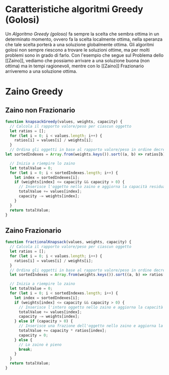 # Caratteristiche algoritmi Greedy (Golosi)

Un *Algoritmo Greedy (goloso)* fa sempre la scelta che sembra ottima in un determinato momento, ovvero fa la scelta localmente ottima, nella speranza che tale scelta porterà a una soluzione globalmente ottima. Gli algoritmi golosi non sempre riescono a trovare le soluzioni ottime, ma per molti problemi sono in grado di farlo. Con l'esempio che segue sul Problema dello [[Zaino]], vediamo che possiamo arrivare a una soluzione buona (non ottima) ma in tempi ragionevoli, mentre con lo [[Zaino]] Frazionario arriveremo a una soluzione ottima.

# Zaino Greedy

## Zaino non Frazionario

```js
function knapsackGreedy(values, weights, capacity) {
  // Calcola il rapporto valore/peso per ciascun oggetto
  let ratios = [];
  for (let i = 0; i < values.length; i++) {
    ratios[i] = values[i] / weights[i];
  }
  // Ordina gli oggetti in base al rapporto valore/peso in ordine decrescente
let sortedIndexes = Array.from(weights.keys()).sort((a, b) => ratios[b] - ratios[a]);

  // Inizia a riempire lo zaino
  let totalValue = 0;
  for (let i = 0; i < sortedIndexes.length; i++) {
    let index = sortedIndexes[i];
    if (weights[index] <= capacity && capacity > 0) {
      // Inserisce l'oggetto nello zaino e aggiorna la capacità residua
      totalValue += values[index];
      capacity -= weights[index];
    }
  }
  return totalValue;
}
```

## Zaino Frazionario

```js
function fractionalKnapsack(values, weights, capacity) {
  // Calcola il rapporto valore/peso per ciascun oggetto
  let ratios = [];
  for (let i = 0; i < values.length; i++) {
    ratios[i] = values[i] / weights[i];
  }
  // Ordina gli oggetti in base al rapporto valore/peso in ordine decrescente
  let sortedIndexes = Array.from(weights.keys()).sort((a, b) => ratios[b] - ratios[a]);

  // Inizia a riempire lo zaino
  let totalValue = 0;
  for (let i = 0; i < sortedIndexes.length; i++) {
    let index = sortedIndexes[i];
    if (weights[index] <= capacity && capacity > 0) {
      // Inserisce l'intero oggetto nello zaino e aggiorna la capacità residua
      totalValue += values[index];
      capacity -= weights[index];
    } else if (capacity > 0) {
      // Inserisce una frazione dell'oggetto nello zaino e aggiorna la capacità residua
      totalValue += capacity * ratios[index];
      capacity = 0;
    } else {
      // Lo zaino è pieno
      break;
    }
  }
  return totalValue;
}
```


